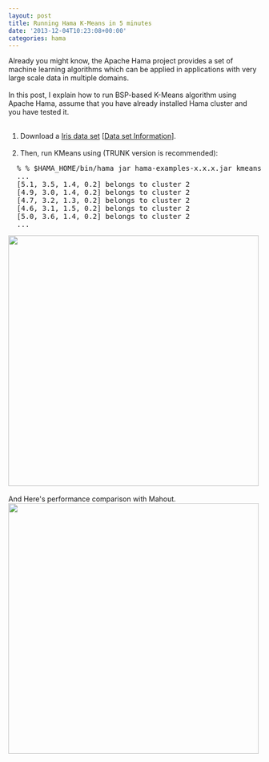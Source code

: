 ```yaml
---
layout: post
title: Running Hama K-Means in 5 minutes
date: '2013-12-04T10:23:08+00:00'
categories: hama
---
```

Already you might know, the Apache Hama project provides a set of machine learning algorithms which can be applied in applications with very large scale data in multiple domains.
<br/><br/>
In this post, I explain how to run BSP-based K-Means algorithm using Apache Hama, assume that you have already installed Hama cluster and you have tested it.
<br/><br/>
1. Download a <a href="http://people.apache.org/~edwardyoon/kmeans.txt">Iris data set</a> [<a href="http://archive.ics.uci.edu/ml/datasets/Iris">Data set Information</a>].
<br/><br/>
2. Then, run KMeans using (TRUNK version is recommended):
<pre>
  % % $HAMA_HOME/bin/hama jar hama-examples-x.x.x.jar kmeans /tmp/kmeans.txt /tmp/result 10 3
  ...
  [5.1, 3.5, 1.4, 0.2] belongs to cluster 2
  [4.9, 3.0, 1.4, 0.2] belongs to cluster 2
  [4.7, 3.2, 1.3, 0.2] belongs to cluster 2
  [4.6, 3.1, 1.5, 0.2] belongs to cluster 2
  [5.0, 3.6, 1.4, 0.2] belongs to cluster 2
  ...
</pre>
<img src="https://lh4.googleusercontent.com/-UZXImH8slSs/UrJohlSs6yI/AAAAAAAAEvk/HIHa6zUWsGg/w939-h623-no/b.png" width="500">
<br/><br/>
And Here's performance comparison with Mahout.<br/>
<img src="https://lh3.googleusercontent.com/-T3ODTbXGtp4/UrJohvrHSAI/AAAAAAAAEvg/XyRsuNxhgss/w943-h602-no/a.png" width="500">
